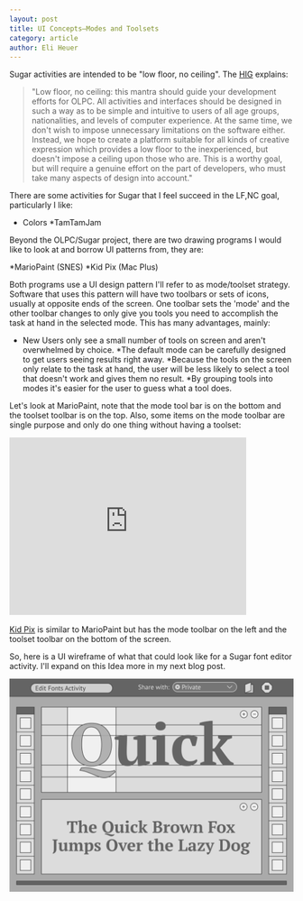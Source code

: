 ```yaml
---
layout: post
title: UI Concepts—Modes and Toolsets
category: article
author: Eli Heuer
---
```


Sugar activities are intended to be "low floor, no ceiling". The [HIG](http://wiki.laptop.org/go/OLPC_Human_Interface_Guidelines) explains:

>"Low floor, no ceiling: this mantra should guide your development efforts for OLPC. All activities and interfaces should be designed in such a way as to be simple and intuitive to users of all age groups, nationalities, and levels of computer experience. At the same time, we don't wish to impose unnecessary limitations on the software either. Instead, we hope to create a platform suitable for all kinds of creative expression which provides a low floor to the inexperienced, but doesn't impose a ceiling upon those who are. This is a worthy goal, but will require a genuine effort on the part of developers, who must take many aspects of design into account."

There are some activities for Sugar that I feel succeed in the LF,NC goal, particularly I like:

* Colors
*TamTamJam

Beyond the OLPC/Sugar project, there are two drawing  programs I would like to look at and borrow UI patterns from, they are:

*MarioPaint (SNES)
*Kid Pix (Mac Plus)

Both programs use a UI design pattern I'll refer to as mode/toolset strategy. Software that uses this pattern will have two toolbars or sets of icons, usually at opposite ends of the screen. One toolbar sets the 'mode' and the other toolbar changes to only give you tools you need to accomplish the task at hand in the selected mode. This has many advantages, mainly:

* New Users only see a small number of tools on screen and aren't overwhelmed by choice. 
*The default mode can be carefully designed to get users seeing results right away. 
*Because the tools on the screen only relate to the task at hand, the user will be less likely to select a tool that doesn't work and gives them no result.
*By grouping tools into modes it's easier for the user to guess what a tool does. 

Let's look at MarioPaint, note that the mode tool bar is on the bottom and the toolset toolbar is on the top. Also, some items on the mode toolbar are single purpose and only do one thing without having a toolset:

<iframe width="420" height="315" src="https://www.youtube.com/embed/z99vk2qB-lo" frameborder="0" allowfullscreen></iframe>

[Kid Pix](https://jamesfriend.com.au/pce-js/) is similar to MarioPaint but has the mode toolbar on the left and the toolset toolbar on the bottom of the screen. 

So, here is a UI wireframe of what that could look like for a Sugar font editor activity. I'll expand on this Idea more in my next blog post. 

![wireframe of the 'Workspaces and Toolsets' UI concept ](files/img/wireframe_concept_01_basic.svg)
